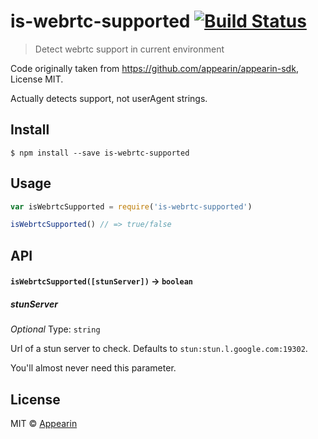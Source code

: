 # is-webrtc-supported [![Build Status](https://travis-ci.org/ajoslin/is-webrtc-supported.svg?branch=master)](https://travis-ci.org/ajoslin/is-webrtc-supported)

> Detect webrtc support in current environment

Code originally taken from https://github.com/appearin/appearin-sdk, License MIT.

Actually detects support, not userAgent strings.


## Install

```
$ npm install --save is-webrtc-supported
```


## Usage

```js
var isWebrtcSupported = require('is-webrtc-supported')

isWebrtcSupported() // => true/false
```

## API

#### `isWebrtcSupported([stunServer])` -> `boolean`

##### stunServer

*Optional*
Type: `string`

Url of a stun server to check. Defaults to `stun:stun.l.google.com:19302`.

You'll almost never need this parameter.

## License

MIT © [Appearin](https://github.com/appearin/appearin-sdk/)
